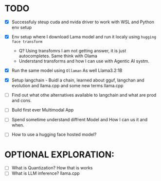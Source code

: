 # TODO
- [x] Successfuly steup cuda and nvida driver to work with WSL and Python env setup
- [x] Env setup where I download Lama model and run it localy using `hugging face transform`
  - Q? Using transfomrs I am not getting answer, it is just autocompletes. Same think with Olama
  - Understand transforms and how I can use with Agentic AI systm.
- [X] Run the same model using `Ollaman` As well Llama3.2:1B
- [X] Setup langchain - Buidl a chain, learned about gguf, langchan and evolution and llama.cpp and some new terms llama.cpp
- [ ] Find out what othe alternatives available to langchain and what are prod and cons.
- [ ] Build first ever Multimodal App
- [ ] Spend sometime understand diffrent Model and How I can us it and when.  
- [ ] How to use a hugging face hosted model?


# OPTIONAL EXPLORATION:

- [ ] What is Quantization? How that is works 
- [ ] What is LLM inference? llama.cpp
